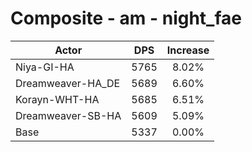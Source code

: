 # Composite - am - night_fae
| Actor | DPS | Increase |
|---|:---:|:---:|
|Niya-GI-HA|5765|8.02%|
|Dreamweaver-HA_DE|5689|6.60%|
|Korayn-WHT-HA|5685|6.51%|
|Dreamweaver-SB-HA|5609|5.09%|
|Base|5337|0.00%|
